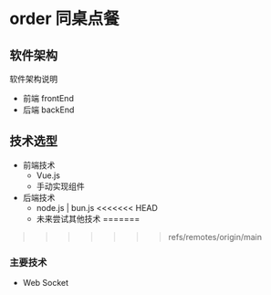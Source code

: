 # order 同桌点餐

## 软件架构
软件架构说明

+ 前端 frontEnd
+ 后端 backEnd

## 技术选型
+ 前端技术
    + Vue.js
    + 手动实现组件
+ 后端技术
    + node.js | bun.js
<<<<<<< HEAD
    + 未来尝试其他技术
=======
>>>>>>> refs/remotes/origin/main

### 主要技术
+ Web Socket